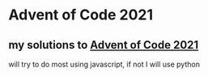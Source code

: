 # Advent of Code 2021

## my solutions to [Advent of Code 2021](https://adventofcode.com/2021)

will try to do most using javascript, if not I will use python
